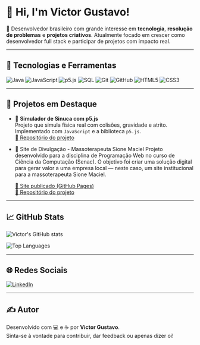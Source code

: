 # 👋 Hi, I'm Victor Gustavo!

🎯 Desenvolvedor brasileiro com grande interesse em **tecnologia**, **resolução de problemas** e **projetos criativos**. Atualmente focado em crescer como desenvolvedor full stack e participar de projetos com impacto real.

---

## 🚀 Tecnologias e Ferramentas

![Java](https://img.shields.io/badge/java-%23ED8B00.svg?style=for-the-badge&logo=openjdk&logoColor=white)
![JavaScript](https://img.shields.io/badge/javascript-%23F7DF1E.svg?style=for-the-badge&logo=javascript&logoColor=black)
![p5.js](https://img.shields.io/badge/p5.js-ED225D?style=for-the-badge&logo=p5.js&logoColor=white)
![SQL](https://img.shields.io/badge/mysql-%2300f.svg?style=for-the-badge&logo=mysql&logoColor=white)
![Git](https://img.shields.io/badge/git-%23F05033.svg?style=for-the-badge&logo=git&logoColor=white)
![GitHub](https://img.shields.io/badge/github-%23121011.svg?style=for-the-badge&logo=github&logoColor=white)
![HTML5](https://img.shields.io/badge/html5-%23E34F26.svg?style=for-the-badge&logo=html5&logoColor=white)
![CSS3](https://img.shields.io/badge/css3-%231572B6.svg?style=for-the-badge&logo=css3&logoColor=white)

---

## 💼 Projetos em Destaque

- 🎱 **Simulador de Sinuca com p5.js**  
  Projeto que simula física real com colisões, gravidade e atrito. Implementado com `JavaScript` e a biblioteca `p5.js`.  
  [🔗 Repositório do projeto](https://github.com/victor-jesus/sinuca-p5js)

- 🌿 Site de Divulgação - Massoterapeuta Sione Maciel
  Projeto desenvolvido para a disciplina de Programação Web no curso de Ciência da Computação (Senac). O objetivo foi criar uma solução digital para gerar valor a uma empresa local — neste caso, um site institucional para a massoterapeuta Sione Maciel.

  [🔗 Site publicado (GitHub Pages)](https://bcc-projects.github.io/site-projeto-pw/)  
  [🔗 Repositório do projeto](https://github.com/bcc-projects/site-projeto-pw.git)

---

## 📈 GitHub Stats

![Victor's GitHub stats](https://github-readme-stats.vercel.app/api?username=victor-jesus&show_icons=true&theme=radical&count_private=true)

![Top Languages](https://github-readme-stats.vercel.app/api/top-langs/?username=victor-jesus&layout=compact&theme=radical)

---

## 🌐 Redes Sociais

[![LinkedIn](https://img.shields.io/badge/LinkedIn-0077B5?style=for-the-badge&logo=linkedin&logoColor=white)](https://www.linkedin.com/in/victor-gustavo-5623a5240/)

---

## ✍️ Autor

Desenvolvido com 💻 e ☕ por **Victor Gustavo**.  
Sinta-se à vontade para contribuir, dar feedback ou apenas dizer oi!
